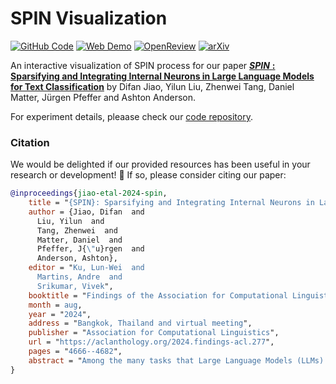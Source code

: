 # SPIN Visualization
[![GitHub Code](https://img.shields.io/badge/GitHub-Code_Repo-blue.svg?logo=github)](https://github.com/difanj0713/SPIN/)
[![Web Demo](https://img.shields.io/badge/GitHub-Web_Demo-seagreen.svg?logo=github)](https://liuyilun2000.github.io/spin-visualization/)
[![OpenReview](https://img.shields.io/badge/OpenReview-ACL_2024_Findings-8c1b13.svg?logo=openreview)](https://aclanthology.org/2024.findings-acl.277/)
[![arXiv](https://img.shields.io/badge/arXiv-2311.15983-b31b1b.svg?logo=arxiv)](https://arxiv.org/abs/2311.15983)

An interactive visualization of SPIN process for our paper [***SPIN*** **: Sparsifying and Integrating Internal Neurons in Large Language Models for Text Classification**](https://aclanthology.org/2024.findings-acl.277/) by Difan Jiao, Yilun Liu, Zhenwei Tang, Daniel Matter, Jürgen Pfeffer and Ashton Anderson.

For experiment details, pleaase check our [code repository](https://github.com/difanj0713/SPIN/).

### Citation
We would be delighted if our provided resources has been useful in your research or development! 🥰 If so, please consider citing our paper:

```bibtex
@inproceedings{jiao-etal-2024-spin,
    title = "{SPIN}: Sparsifying and Integrating Internal Neurons in Large Language Models for Text Classification",
    author = {Jiao, Difan  and
      Liu, Yilun  and
      Tang, Zhenwei  and
      Matter, Daniel  and
      Pfeffer, J{\"u}rgen  and
      Anderson, Ashton},
    editor = "Ku, Lun-Wei  and
      Martins, Andre  and
      Srikumar, Vivek",
    booktitle = "Findings of the Association for Computational Linguistics ACL 2024",
    month = aug,
    year = "2024",
    address = "Bangkok, Thailand and virtual meeting",
    publisher = "Association for Computational Linguistics",
    url = "https://aclanthology.org/2024.findings-acl.277",
    pages = "4666--4682",
    abstract = "Among the many tasks that Large Language Models (LLMs) have revolutionized is text classification. Current text classification paradigms, however, rely solely on the output of the final layer in the LLM, with the rich information contained in internal neurons largely untapped. In this study, we present SPIN: a model-agnostic framework that sparsifies and integrates internal neurons of intermediate layers of LLMs for text classification. Specifically, SPIN sparsifies internal neurons by linear probing-based salient neuron selection layer by layer, avoiding noise from unrelated neurons and ensuring efficiency. The cross-layer salient neurons are then integrated to serve as multi-layered features for the classification head. Extensive experimental results show our proposed SPIN significantly improves text classification accuracy, efficiency, and interpretability.",
}
```